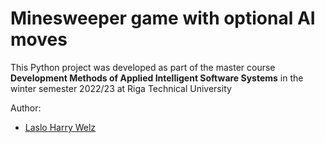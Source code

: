 # Minesweeper game with optional AI moves

This Python project was developed as part of the master course **Development Methods of Applied Intelligent Software Systems** in the winter semester 2022/23 at Riga Technical University

Author:
* [Laslo Harry Welz](https://github.com/LasHarry)
